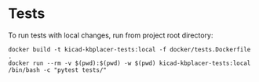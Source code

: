 # Tests

To run tests with local changes, run from project root directory:

```
docker build -t kicad-kbplacer-tests:local -f docker/tests.Dockerfile .
docker run --rm -v $(pwd):$(pwd) -w $(pwd) kicad-kbplacer-tests:local /bin/bash -c "pytest tests/"
```

